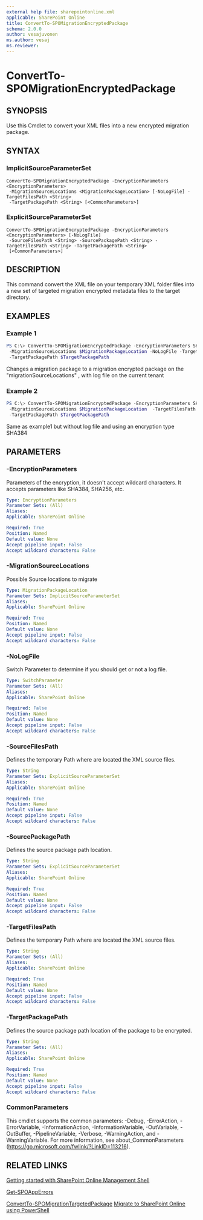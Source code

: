 ```yaml
---
external help file: sharepointonline.xml
applicable: SharePoint Online
title: ConvertTo-SPOMigrationEncryptedPackage
schema: 2.0.0
author: vesajuvonen
ms.author: vesaj
ms.reviewer:
---
```


# ConvertTo-SPOMigrationEncryptedPackage

## SYNOPSIS
Use this Cmdlet to convert your XML files into a new encrypted migration package.

## SYNTAX

### ImplicitSourceParameterSet
```
ConvertTo-SPOMigrationEncryptedPackage -EncryptionParameters <EncryptionParameters>
 -MigrationSourceLocations <MigrationPackageLocation> [-NoLogFile] -TargetFilesPath <String>
 -TargetPackagePath <String> [<CommonParameters>]
```

### ExplicitSourceParameterSet
```
ConvertTo-SPOMigrationEncryptedPackage -EncryptionParameters <EncryptionParameters> [-NoLogFile]
 -SourceFilesPath <String> -SourcePackagePath <String> -TargetFilesPath <String> -TargetPackagePath <String>
 [<CommonParameters>]
```

## DESCRIPTION
This command convert the XML file on your temporary XML folder files into a new set of targeted migration encrypted metadata files to the target directory.

## EXAMPLES

### Example 1 
```powershell
PS C:\> ConvertTo-SPOMigrationEncryptedPackage -EncryptionParameters SHA256
 -MigrationSourceLocations $MigrationPackageLocation -NoLogFile -TargetFilesPath $TargetFilesPath
 -TargetPackagePath $TargetPackagePath
```

Changes a migration package to a migration encrypted package on the "migrationSourceLocations" , with log file on the current tenant

### Example 2 
```powershell
PS C:\> ConvertTo-SPOMigrationEncryptedPackage -EncryptionParameters SHA384
 -MigrationSourceLocations $MigrationPackageLocation  -TargetFilesPath $TargetFilesPath
 -TargetPackagePath $TargetPackagePath
```

Same as example1 but without log file and using an encryption type SHA384

## PARAMETERS

### -EncryptionParameters
Parameters of the encryption, it doesn't accept wildcard characters.
It accepts parameters like SHA384, SHA256, etc.

```yaml
Type: EncryptionParameters
Parameter Sets: (All)
Aliases: 
Applicable: SharePoint Online

Required: True
Position: Named
Default value: None
Accept pipeline input: False
Accept wildcard characters: False
```

### -MigrationSourceLocations
Possible Source locations to migrate

```yaml
Type: MigrationPackageLocation
Parameter Sets: ImplicitSourceParameterSet
Aliases: 
Applicable: SharePoint Online

Required: True
Position: Named
Default value: None
Accept pipeline input: False
Accept wildcard characters: False
```

### -NoLogFile
Switch Parameter to determine if you should get or not a log file.

```yaml
Type: SwitchParameter
Parameter Sets: (All)
Aliases: 
Applicable: SharePoint Online

Required: False
Position: Named
Default value: None
Accept pipeline input: False
Accept wildcard characters: False
```

### -SourceFilesPath
Defines the temporary Path where are located the XML source files.

```yaml
Type: String
Parameter Sets: ExplicitSourceParameterSet
Aliases: 
Applicable: SharePoint Online

Required: True
Position: Named
Default value: None
Accept pipeline input: False
Accept wildcard characters: False
```

### -SourcePackagePath
Defines the source package path location.

```yaml
Type: String
Parameter Sets: ExplicitSourceParameterSet
Aliases: 
Applicable: SharePoint Online

Required: True
Position: Named
Default value: None
Accept pipeline input: False
Accept wildcard characters: False
```

### -TargetFilesPath
Defines the temporary Path where are located the XML source files.

```yaml
Type: String
Parameter Sets: (All)
Aliases: 
Applicable: SharePoint Online

Required: True
Position: Named
Default value: None
Accept pipeline input: False
Accept wildcard characters: False
```

### -TargetPackagePath
Defines the source package path location of the package to be encrypted.

```yaml
Type: String
Parameter Sets: (All)
Aliases: 
Applicable: SharePoint Online

Required: True
Position: Named
Default value: None
Accept pipeline input: False
Accept wildcard characters: False
```

### CommonParameters
This cmdlet supports the common parameters: -Debug, -ErrorAction, -ErrorVariable, -InformationAction, -InformationVariable, -OutVariable, -OutBuffer, -PipelineVariable, -Verbose, -WarningAction, and -WarningVariable. For more information, see about_CommonParameters (https://go.microsoft.com/fwlink/?LinkID=113216).


## RELATED LINKS

[Getting started with SharePoint Online Management Shell](https://docs.microsoft.com/powershell/sharepoint/sharepoint-online/connect-sharepoint-online?view=sharepoint-ps)

[Get-SPOAppErrors](Get-SPOAppErrors.md)

[ConvertTo-SPOMigrationTargetedPackage](ConvertTo-SPOMigrationTargetedPackage.md)
[Migrate to SharePoint Online using PowerShell](https://docs.microsoft.com/sharepointmigration/overview-spmt-ps-cmdlets)
